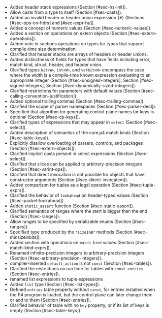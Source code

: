   - Added header stack expressions (Section \[\#sec-hs-init\]).
  - Allow casts from a type to itself (Section \[\#sec-casts\]).
  - Added an invalid header or header union expression `{#}` (Sections
    \[\#sec-ops-on-hdrs\] and \[\#sec-expr-hu\]).
  - Added a concept of numeric values (Section
    \[\#sec-numeric-values\]).
  - Added a section on operations on extern objects (Section
    \[\#sec-extern-operations\]).
  - Added note in sections operations on types for types that support
    compile-time size determination.
  - Clarified that header stacks are arrays of headers or header unions.
  - Added distinctness of fields for types that have fields including
    error, match kind, struct, header, and header union.
  - Clarified types `bit<W>`, `int<W>`, and `varbit<W>` encompass the
    case where the width is a compile-time known expression evaluating
    to an appropriate integer (Section \[\#sec-unsigned-integers\],
    Section \[\#sec-signed-integers\], Section
    \[\#sec-dynamically-sized-integers\]).
  - Clarified restrictions for parameters with default values (Section
    \[\#sec-calling-convention-justification\]).
  - Added optional trailing commas (Section \[\#sec-trailing-commas\]).
  - Clarified the scope of parser namespaces (Section
    \[\#sec-parser-decl\]).
  - Specified that algorithm for generating control-plane names for keys
    is optional (Section \[\#sec-cp-keys\]).
  - Clarified types of expressions that may appear in `select` (Section
    \[\#sec-select\]).
  - Added description of semantics of the core.p4 match kinds (Section
    \[\#sec-table-keys\]).
  - Explicitly disallow overloading of parsers, controls, and packages
    (Section \[\#sec-extern-objects\]).
  - Clarified implicit casts present in select expressions (Section
    \[\#sec-select\]).
  - Clarified that slices can be applied to arbitrary-precision integers
    (Section \[\#sec-varint-ops\]).
  - Clarified that direct invocation is not possible for objects that
    have constructor arguments (Section \[\#sec-direct-invocation\]).
  - Added comparison for tuples as a legal operation (Section
    \[\#sec-tuple-exprs\]).
  - Clarified the behavior of `lookahead` on header-typed values
    (Section \[\#sec-packet-lookahead\]).
  - Added `static_assert` function (Section \[\#sec-static-assert\]).
  - Clarified semantics of ranges where the start is bigger than the end
    (Section \[\#sec-ranges\]).
  - Allow ranges to be specified by serializable enums (Section
    \[\#sec-ranges\]).
  - Specified type produced by the `*sizeInB*` methods (Section
    \[\#sec-minsizeinbits\]).
  - Added section with operations on `match_kind` values (Section
    \[\#sec-match-kind-exprs\]).
  - Renamed infinite-precision integers to arbitrary-precision integers
    (Section \[\#sec-arbitrary-precision-integers\]).
  - compiler-inserted `default_action` is not `const` (Section
    \[\#sec-tables\]).
  - Clarified the restrictions on run time for tables with `const
    entries` (Section \[\#sec-entries\]).
  - renamed list expressions to tuple expressions
  - Added `list` type (Section \[\#sec-list-types\]).
  - Defined `entries` table property without `const`, for entries
    installed when the P4 program is loaded, but the control plane can
    later change them or add to them (Section \[\#sec-entries\]).
  - Clarified behavior of table with no `key` property, or if its list
    of keys is empty (Section \[\#sec-table-keys\]).
